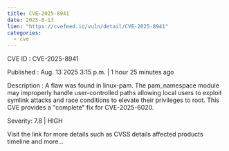 ```yaml
--- 
title: CVE-2025-8941
date: 2025-8-13
lien: "https://cvefeed.io/vuln/detail/CVE-2025-8941"
categories:
  - cve
---
```


CVE ID : CVE-2025-8941

Published :  Aug. 13
2025
3:15 p.m. | 1 hour
25 minutes ago

Description : A flaw was found in linux-pam. The pam_namespace module may improperly handle user-controlled paths
allowing local users to exploit symlink attacks and race conditions to elevate their privileges to root. This CVE provides a "complete" fix for CVE-2025-6020.

Severity: 7.8 | HIGH

Visit the link for more details
such as CVSS details
affected products
timeline
and more...

